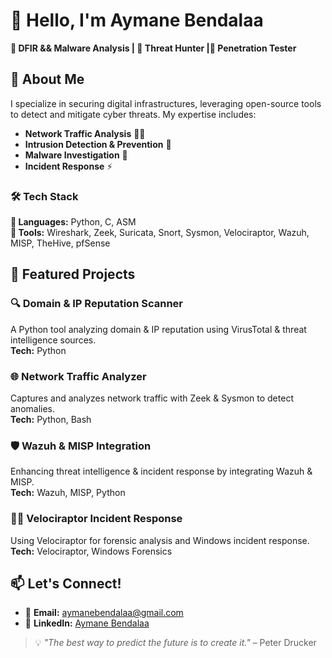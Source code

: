 # 👋 Hello, I'm Aymane Bendalaa  

**🔹 DFIR && Malware Analysis | 🔹 Threat Hunter |🔹 Penetration Tester**  

## 🔐 About Me  

I specialize in securing digital infrastructures, leveraging open-source tools to detect and mitigate cyber threats. My expertise includes:  

- **Network Traffic Analysis** 🕵️‍♂️  
- **Intrusion Detection & Prevention** 🚨  
- **Malware Investigation** 🦠  
- **Incident Response** ⚡  

### 🛠 Tech Stack  
**🚀 Languages:** Python, C, ASM  
**🔧 Tools:** Wireshark, Zeek, Suricata, Snort, Sysmon, Velociraptor, Wazuh, MISP, TheHive, pfSense  

## 🚀 Featured Projects  

### 🔍 Domain & IP Reputation Scanner  
A Python tool analyzing domain & IP reputation using VirusTotal & threat intelligence sources.  
**Tech:** Python  

### 🌐 Network Traffic Analyzer  
Captures and analyzes network traffic with Zeek & Sysmon to detect anomalies.  
**Tech:** Python, Bash  

### 🛡️ Wazuh & MISP Integration  
Enhancing threat intelligence & incident response by integrating Wazuh & MISP.  
**Tech:** Wazuh, MISP, Python  

### 🕵️‍♂️ Velociraptor Incident Response  
Using Velociraptor for forensic analysis and Windows incident response.  
**Tech:** Velociraptor, Windows Forensics  

## 📫 Let's Connect!  
- 📧 **Email:** [aymanebendalaa@gmail.com](mailto:aymanebendalaa@gmail.com)  
- 🔗 **LinkedIn:** [Aymane Bendalaa](https://www.linkedin.com/in/aymane-bendalaa-001149241/)  

> 💡 *"The best way to predict the future is to create it."* – Peter Drucker  
